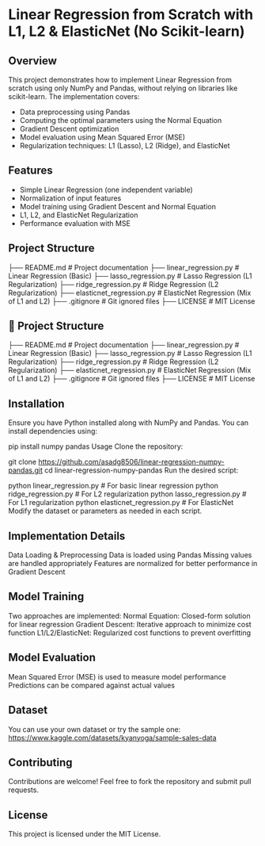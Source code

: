 # Linear Regression from Scratch with L1, L2 & ElasticNet (No Scikit-learn)

## Overview

This project demonstrates how to implement Linear Regression from scratch using only NumPy and Pandas, without relying on libraries like scikit-learn. The implementation covers:

- Data preprocessing using Pandas  
- Computing the optimal parameters using the Normal Equation  
- Gradient Descent optimization  
- Model evaluation using Mean Squared Error (MSE)  
- Regularization techniques: L1 (Lasso), L2 (Ridge), and ElasticNet

## Features

- Simple Linear Regression (one independent variable)    
- Normalization of input features  
- Model training using Gradient Descent and Normal Equation  
- L1, L2, and ElasticNet Regularization  
- Performance evaluation with MSE


## Project Structure

├── README.md                        # Project documentation
├── linear_regression.py             # Linear Regression (Basic)
├── lasso_regression.py              # Lasso Regression (L1 Regularization)
├── ridge_regression.py              # Ridge Regression (L2 Regularization)
├── elasticnet_regression.py         # ElasticNet Regression (Mix of L1 and L2)
├── .gitignore                       # Git ignored files
├── LICENSE                          # MIT License





## 📁 Project Structure

├── README.md # Project documentation ├── linear_regression.py # Linear Regression (Basic) ├── lasso_regression.py # Lasso Regression (L1 Regularization) ├── ridge_regression.py # Ridge Regression (L2 Regularization) ├── elasticnet_regression.py # ElasticNet Regression (Mix of L1 and L2) ├── .gitignore # Git ignored files ├── LICENSE # MIT License


## Installation

Ensure you have Python installed along with NumPy and Pandas. You can install dependencies using:

pip install numpy pandas
Usage
Clone the repository:

git clone https://github.com/asadg8506/linear-regression-numpy-pandas.git
cd linear-regression-numpy-pandas
Run the desired script:

python linear_regression.py         # For basic linear regression
python ridge_regression.py          # For L2 regularization
python lasso_regression.py          # For L1 regularization
python elasticnet_regression.py     # For ElasticNet
Modify the dataset or parameters as needed in each script.

## Implementation Details

Data Loading & Preprocessing
Data is loaded using Pandas
Missing values are handled appropriately
Features are normalized for better performance in Gradient Descent

## Model Training

Two approaches are implemented:
Normal Equation: Closed-form solution for linear regression
Gradient Descent: Iterative approach to minimize cost function
L1/L2/ElasticNet: Regularized cost functions to prevent overfitting

## Model Evaluation

Mean Squared Error (MSE) is used to measure model performance
Predictions can be compared against actual values

## Dataset

You can use your own dataset or try the sample one:
https://www.kaggle.com/datasets/kyanyoga/sample-sales-data

## Contributing

Contributions are welcome! Feel free to fork the repository and submit pull requests.

## License

This project is licensed under the MIT License.
